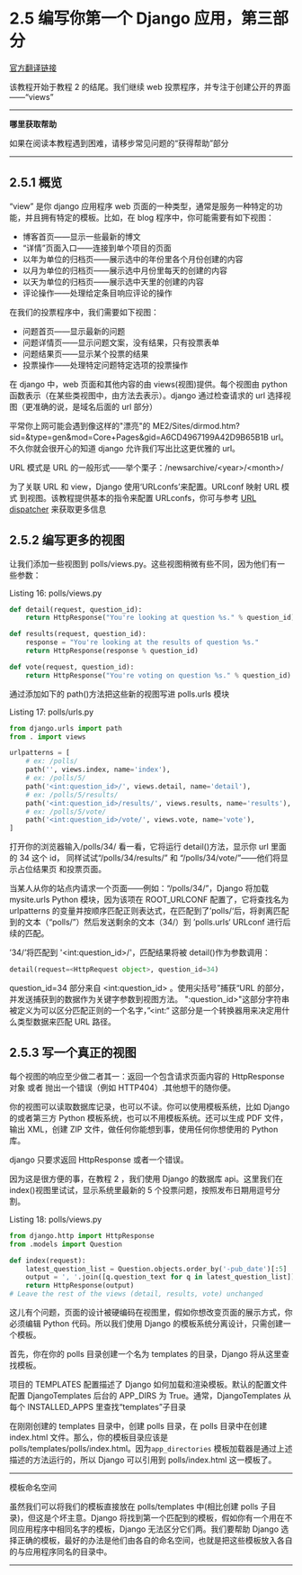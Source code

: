 # 2.5 编写你第一个 Django 应用，第三部分

[官方翻译链接](https://docs.djangoproject.com/zh-hans/3.1/intro/tutorial03/)

该教程开始于教程 2 的结尾。我们继续 web 投票程序，并专注于创建公开的界面——“views”

---

**哪里获取帮助**

如果在阅读本教程遇到困难，请移步常见问题的“获得帮助”部分

---

## 2.5.1 概览

“view” 是你 django 应用程序 web 页面的一种类型，通常是服务一种特定的功能，并且拥有特定的模板。比如，在 blog 程序中，你可能需要有如下视图：

-   博客首页——显示一些最新的博文
-   “详情”页面入口——连接到单个项目的页面
-   以年为单位的归档页——展示选中的年份里各个月份创建的内容
-   以月为单位的归档页——展示选中月份里每天的创建的内容
-   以天为单位的归档页——展示选中天里的创建的内容
-   评论操作——处理给定条目响应评论的操作

在我们的投票程序中，我们需要如下视图：

-   问题首页——显示最新的问题
-   问题详情页——显示问题文案，没有结果，只有投票表单
-   问题结果页——显示某个投票的结果
-   投票操作——处理特定问题特定选项的投票操作

在 django 中，web 页面和其他内容的由 views(视图)提供。每个视图由 python 函数表示（在某些类视图中，由方法去表示）。django 通过检查请求的 url 选择视图（更准确的说，是域名后面的 url 部分）

平常你上网可能会遇到像这样的"漂亮"的 ME2/Sites/dirmod.htm?sid=&type=gen&mod=Core+Pages&gid=A6CD4967199A42D9B65B1B url。不久你就会很开心的知道 django 允许我们写出比这更优雅的 url。

URL 模式是 URL 的一般形式——举个栗子：/newsarchive/\<year\>/\<month\>/

为了关联 URL 和 view，Django 使用‘URLconfs’来配置。URLconf 映射 URL 模式 到视图。该教程提供基本的指令来配置 URLconfs，你可与参考 [URL dispatcher]() 来获取更多信息

## 2.5.2 编写更多的视图

让我们添加一些视图到 polls/views.py。这些视图稍微有些不同，因为他们有一些参数：

Listing 16: polls/views.py

```python
def detail(request, question_id):
    return HttpResponse("You're looking at question %s." % question_id)

def results(request, question_id):
    response = "You're looking at the results of question %s."
    return HttpResponse(response % question_id)

def vote(request, question_id):
    return HttpResponse("You're voting on question %s." % question_id)
```

通过添加如下的 path()方法把这些新的视图写进 polls.urls 模块

Listing 17: polls/urls.py

```python
from django.urls import path
from . import views

urlpatterns = [
    # ex: /polls/
    path('', views.index, name='index'),
    # ex: /polls/5/
    path('<int:question_id>/', views.detail, name='detail'),
    # ex: /polls/5/results/
    path('<int:question_id>/results/', views.results, name='results'),
    # ex: /polls/5/vote/
    path('<int:question_id>/vote/', views.vote, name='vote'),
]
```

打开你的浏览器输入/polls/34/ 看一看，它将运行 detail()方法，显示你 url 里面的 34 这个 id， 同样试试“/polls/34/results/” 和 “/polls/34/vote/”——他们将显示占位结果页 和投票页面。

当某人从你的站点内请求一个页面——例如：“/polls/34/”，Django 将加载 mysite.urls Python 模块，因为该项在 ROOT_URLCONF 配置了，它将查找名为 urlpatterns 的变量并按顺序匹配正则表达式，在匹配到了’polls/‘后，将剥离匹配到的文本（“polls/”）然后发送剩余的文本（34/）到 ’polls.urls‘ URLconf 进行后续的匹配。

’34/’将匹配到 '\<int:question_id\>/'，匹配结果将被 detail()作为参数调用：

```python
detail(request=<HttpRequest object>, question_id=34)
```

question_id=34 部分来自 \<int:question_id\> 。使用尖括号”捕获“URL 的部分，并发送捕获到的数据作为关键字参数到视图方法。
":question_id\>"这部分字符串被定义为可以区分匹配正则的一个名字，”\<int:“ 这部分是一个转换器用来决定用什么类型数据来匹配 URL 路径。

## 2.5.3 写一个真正的视图

每个视图的响应至少做二者其一：返回一个包含请求页面内容的 HttpResponse 对象 或者 抛出一个错误（例如 HTTP404）.其他想干的随你便。

你的视图可以读取数据库记录，也可以不读。你可以使用模板系统，比如 Django 的或者第三方 Python 模板系统，也可以不用模板系统。还可以生成 PDF 文件，输出 XML，创建 ZIP 文件，做任何你能想到事，使用任何你想使用的 Python 库。

django 只要求返回 HttpResponse 或者一个错误。

因为这是很方便的事，在教程 2 ，我们使用 Django 的数据库 api。这里我们在 index()视图里试试，显示系统里最新的 5 个投票问题，按照发布日期用逗号分割。

Listing 18: polls/views.py

```python
from django.http import HttpResponse
from .models import Question

def index(request):
    latest_question_list = Question.objects.order_by('-pub_date')[:5]
    output = ', '.join([q.question_text for q in latest_question_list])
    return HttpResponse(output)
# Leave the rest of the views (detail, results, vote) unchanged
```

这儿有个问题，页面的设计被硬编码在视图里，假如你想改变页面的展示方式，你必须编辑 Python 代码。所以我们使用 Django 的模板系统分离设计，只需创建一个模板。

首先，你在你的 polls 目录创建一个名为 templates 的目录，Django 将从这里查找模板。

项目的 TEMPLATES 配置描述了 Django 如何加载和渲染模板。默认的配置文件配置 DjangoTemplates 后台的 APP_DIRS 为 True。通常，DjangoTemplates 从 每个 INSTALLED_APPS 里查找“templates”子目录

在刚刚创建的 templates 目录中，创建 polls 目录，在 polls 目录中在创建 index.html 文件。那么，你的模板目录应该是 polls/templates/polls/index.html。因为`app_directories` 模板加载器是通过上述描述的方法运行的，所以 Django 可以引用到 polls/index.html 这一模板了。

---

模板命名空间

虽然我们可以将我们的模板直接放在 polls/templates 中(相比创建 polls 子目录)，但这是个坏主意。Django 将找到第一个匹配到的模板，假如你有一个用在不同应用程序中相同名字的模板，Django 无法区分它们两。我们要帮助 Django 选择正确的模板，最好的办法是他们由各自的命名空间，也就是把这些模板放入各自的与应用程序同名的目录中。

---
